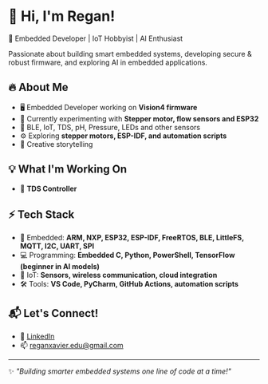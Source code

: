# 👋 Hi, I'm Regan!

🚀 Embedded Developer | IoT Hobbyist | AI Enthusiast 

Passionate about building smart embedded systems, developing secure & robust firmware, and exploring AI in embedded applications.

## 🔥 About Me  
- 🖥 Embedded Developer working on **Vision4 firmware**  
- 🌱 Currently experimenting with **Stepper motor, flow sensors and ESP32**  
- 📡 BLE, IoT, TDS, pH, Pressure, LEDs and other sensors 
- ⚙️ Exploring **stepper motors, ESP-IDF, and automation scripts**  
- 📘 Creative storytelling

## 💡 What I'm Working On  
- 🔩 **TDS Controller**  

## ⚡ Tech Stack  
- 🔹 Embedded: **ARM, NXP, ESP32, ESP-IDF, FreeRTOS, BLE, LittleFS, MQTT, I2C, UART, SPI**  
- 💻 Programming: **Embedded C, Python, PowerShell, TensorFlow (beginner in AI models)**  
- 📡 IoT: **Sensors, wireless communication, cloud integration**  
- 🛠 Tools: **VS Code, PyCharm, GitHub Actions, automation scripts**  

## 📬 Let's Connect!  
- 🔗 [LinkedIn](https://www.linkedin.com/in/infant-regan-x/)  
- 📫 reganxavier.edu@gmail.com  

---

✨ _"Building smarter embedded systems one line of code at a time!"_
